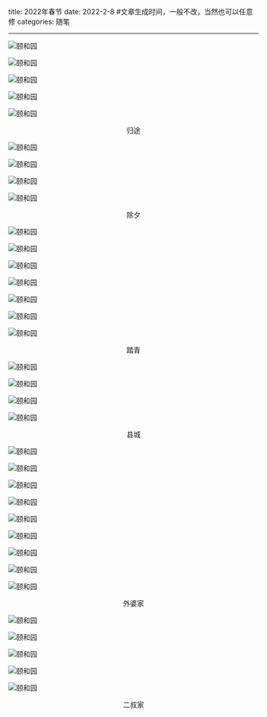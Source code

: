 title: 2022年春节
date: 2022-2-8  #文章生成时间，一般不改，当然也可以任意修
categories: 随笔

---

![颐和园](https://blogcdn-1252201667.cos.ap-hongkong.myqcloud.com/Selected/7CFD1523-2DDF-440A-896C-146917FC815D-13444-0000043C0078311B.jpg)

![颐和园](https://blogcdn-1252201667.cos.ap-hongkong.myqcloud.com/Selected/912CFA8D-CF44-44E5-89E7-331D8120D785-13444-00000438F64ED11E.jpg)

![颐和园](https://blogcdn-1252201667.cos.ap-hongkong.myqcloud.com/Selected/DSCF4088.JPG)

![颐和园](https://blogcdn-1252201667.cos.ap-hongkong.myqcloud.com/Selected/DSCF4227.jpg)

![颐和园](https://blogcdn-1252201667.cos.ap-hongkong.myqcloud.com/Selected/DSCF4256.jpg)

<center>归途</center>

![颐和园](https://blogcdn-1252201667.cos.ap-hongkong.myqcloud.com/Selected/4EEEC88A-994B-4B45-AE79-1C8B6F7556E4-19814-000006CAE436B3DD.jpg)

![颐和园](https://blogcdn-1252201667.cos.ap-hongkong.myqcloud.com/Selected/0209CBC4-31B5-44AD-922C-AA7C12A1FEAE-19814-000006CAAC0F6C84.jpg)

![颐和园](https://blogcdn-1252201667.cos.ap-hongkong.myqcloud.com/Selected/6259A703-44A6-4D79-B958-2F1EB9140D46-19644-000006C3E49C924D.jpg)

![颐和园](https://blogcdn-1252201667.cos.ap-hongkong.myqcloud.com/Selected/AC392F52-2A11-4455-9312-B609B15EF5AF-19814-000006C9481AF8DD.jpg)

<center>除夕</center>

![颐和园](https://blogcdn-1252201667.cos.ap-hongkong.myqcloud.com/Selected/DSCF5121.jpg)

![颐和园](https://blogcdn-1252201667.cos.ap-hongkong.myqcloud.com/Selected/DSCF5178%202.jpg)

![颐和园](https://blogcdn-1252201667.cos.ap-hongkong.myqcloud.com/Selected/DSCF5164.jpg)

![颐和园](https://blogcdn-1252201667.cos.ap-hongkong.myqcloud.com/Selected/IMG_0827.JPG)

![颐和园](https://blogcdn-1252201667.cos.ap-hongkong.myqcloud.com/Selected/DSCF5182.jpg)

![颐和园](https://blogcdn-1252201667.cos.ap-hongkong.myqcloud.com/Selected/DSCF5061.jpg)

![颐和园](https://blogcdn-1252201667.cos.ap-hongkong.myqcloud.com/Selected/DSCF5187.jpg)

<center>踏青</center>

![颐和园](https://blogcdn-1252201667.cos.ap-hongkong.myqcloud.com/Selected/DSCF5207.jpg)

![颐和园](https://blogcdn-1252201667.cos.ap-hongkong.myqcloud.com/Selected/DSCF5202.jpg)

![颐和园](https://blogcdn-1252201667.cos.ap-hongkong.myqcloud.com/Selected/DSCF5235.jpg)

![颐和园](https://blogcdn-1252201667.cos.ap-hongkong.myqcloud.com/Selected/DSCF5233.jpg)

<center>县城</center>

![颐和园](https://blogcdn-1252201667.cos.ap-hongkong.myqcloud.com/Selected/IMG_0793.JPG)

![颐和园](https://blogcdn-1252201667.cos.ap-hongkong.myqcloud.com/Selected/IMG_0794.JPG)

![颐和园](https://blogcdn-1252201667.cos.ap-hongkong.myqcloud.com/Selected/IMG_0799.JPG)

![颐和园](https://blogcdn-1252201667.cos.ap-hongkong.myqcloud.com/Selected/IMG_0828.JPG)

![颐和园](https://blogcdn-1252201667.cos.ap-hongkong.myqcloud.com/Selected/IMG_0801.JPG)

![颐和园](https://blogcdn-1252201667.cos.ap-hongkong.myqcloud.com/Selected/IMG_0803.jpg)

![颐和园](https://blogcdn-1252201667.cos.ap-hongkong.myqcloud.com/Selected/IMG_4088.JPG)

![颐和园](https://blogcdn-1252201667.cos.ap-hongkong.myqcloud.com/Selected/IMG_0679.jpg)

![颐和园](https://blogcdn-1252201667.cos.ap-hongkong.myqcloud.com/Selected/IMG_0692.jpg)

<center>外婆家</center>

![颐和园](https://blogcdn-1252201667.cos.ap-hongkong.myqcloud.com/Selected/IMG_1072.JPG)

![颐和园](https://blogcdn-1252201667.cos.ap-hongkong.myqcloud.com/Selected/IMG_1044.JPG)

![颐和园](https://blogcdn-1252201667.cos.ap-hongkong.myqcloud.com/Selected/IMG_1057.JPG)

![颐和园](https://blogcdn-1252201667.cos.ap-hongkong.myqcloud.com/Selected/IMG_1019.JPG)

![颐和园](https://blogcdn-1252201667.cos.ap-hongkong.myqcloud.com/Selected/IMG_1071.JPG)

<center>二叔家</center>


